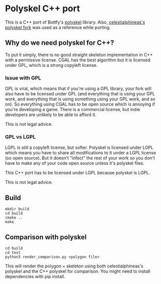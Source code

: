 # Polyskel C++ port
This is a C++ port of Bottfy's [polyskel](https://github.com/Botffy/polyskel/tree/master) library.
Also, [celestialphineas's polyskel fork](https://github.com/celestialphineas/polyskel/tree/master) was used as a reference while porting.

## Why do we need polyskel for C++?
To put it simply, there is no good straight skeleton implementation in C++ with a permissive license.
CGAL has the best algorithm but it is licensed under GPL, which is a strong copyleft license.

### Issue with GPL
GPL is viral, which means that if you're using a GPL library, your fork will also have to be licensed under GPL (and everything that is using your GPL work, and everything that is using something using your GPL work, and so on). So everything using CGAL has to be open source which is annoying if you're developing a game. There is a commercial license, but indie developers are unlikely to be able to afford it.

This is not legal advice.

### GPL vs LGPL
LGPL is still a copyleft license, but softer.
Polyskel is licensed under LGPL which means you have to share all modifications to it under a LGPL license (so open source). But it doesn't "infect" the rest of your work so you don't have to make any of your code open source unless it's polyskel files.

This C++ port has to be licensed under LGPL because polyskel is LGPL.

This is not legal advice.

## Build
```
mkdir build
cd build
cmake ..
make
```

## Comparison with polyskel
```
cd build
cd test
python3 render_comparison.py <polygon file>
```
This will render the polygon + skeleton using both celestialphineas's polyskel and the C++ polyskel for comparison.
You might need to install dependencies with pip install.